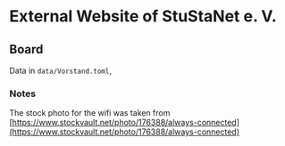 # External Website of StuStaNet e. V.

## Board
Data in `data/Vorstand.toml`,

### Notes
The stock photo for the wifi was taken from [https://www.stockvault.net/photo/176388/always-connected](https://www.stockvault.net/photo/176388/always-connected)
